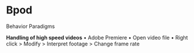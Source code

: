 # Bpod
Behavior Paradigms
  
**Handling of high speed videos**
• Adobe Premiere
• Open video file
• Right click > Modify > Interpret footage > Change frame rate

